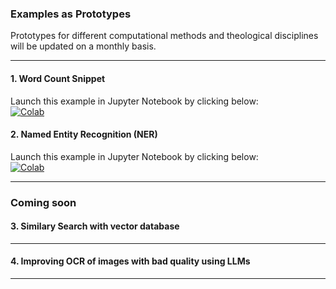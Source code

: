 ### **Examples as Prototypes**  
Prototypes for different computational methods and theological disciplines will be updated on a monthly basis.  

---

#### **1. Word Count Snippet**  
Launch this example in Jupyter Notebook by clicking below:  
[![Colab](https://mybinder.org/badge_logo.svg)](https://hub.bwjupyter.de/user/cyw5623/notebooks/word-count.ipynb)  

#### **2. Named Entity Recognition (NER)**  
Launch this example in Jupyter Notebook by clicking below:  
[![Colab](https://mybinder.org/badge_logo.svg)](https://hub.bwjupyter.de/user/cyw5623/notebooks/NamedEntityRecognition.ipynb)  

---
### **Coming soon**

#### **3. Similary Search with vector database**  
---

#### **4. Improving OCR of images with bad quality using LLMs**  
---
